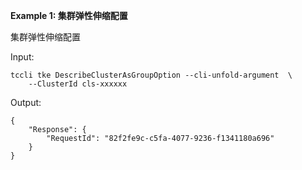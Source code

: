 **Example 1: 集群弹性伸缩配置**

集群弹性伸缩配置

Input: 

```
tccli tke DescribeClusterAsGroupOption --cli-unfold-argument  \
    --ClusterId cls-xxxxxx
```

Output: 
```
{
    "Response": {
        "RequestId": "82f2fe9c-c5fa-4077-9236-f1341180a696"
    }
}
```

